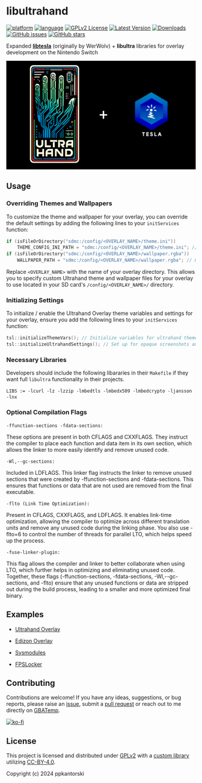 # libultrahand
[![platform](https://img.shields.io/badge/platform-Switch-898c8c?logo=C++.svg)](https://gbatemp.net/forums/nintendo-switch.283/?prefix_id=44)
[![language](https://img.shields.io/badge/language-C++-ba1632?logo=C++.svg)](https://github.com/topics/cpp)
[![GPLv2 License](https://img.shields.io/badge/license-GPLv2-189c11.svg)](https://www.gnu.org/licenses/old-licenses/gpl-2.0.en.html)
[![Latest Version](https://img.shields.io/github/v/release/ppkantorski/libultrahand?label=latest%20version&color=blue)](https://github.com/ppkantorski/libultrahand/releases/latest)
[![Downloads](https://img.shields.io/github/downloads/ppkantorski/libultrahand/total?color=6f42c1)](https://github.com/ppkantorski/libultrahand/graphs/traffic)
[![GitHub issues](https://img.shields.io/github/issues/ppkantorski/libultrahand?color=222222)](https://github.com/ppkantorski/libultrahand/issues)
[![GitHub stars](https://img.shields.io/github/stars/ppkantorski/libultrahand)](https://github.com/ppkantorski/libultrahand/stargazers)


Expanded [**libtesla**](https://github.com/WerWolv/libtesla) (originally by WerWolv) + **libultra** libraries for overlay development on the Nintendo Switch

![libultrahand Logo](.pics/libultrahand.png)

## Usage
### Overriding Themes and Wallpapers

To customize the theme and wallpaper for your overlay, you can override the default settings by adding the following lines to your `initServices` function:

```cpp
if (isFileOrDirectory("sdmc:/config/<OVERLAY_NAME>/theme.ini"))
    THEME_CONFIG_INI_PATH = "sdmc:/config/<OVERLAY_NAME>/theme.ini"; // Override theme path (optional)
if (isFileOrDirectory("sdmc:/config/<OVERLAY_NAME>/wallpaper.rgba"))
    WALLPAPER_PATH = "sdmc:/config/<OVERLAY_NAME>/wallpaper.rgba"; // Override wallpaper path (optional)
```

Replace `<OVERLAY_NAME>` with the name of your overlay directory. This allows you to specify custom Ultrahand theme and wallpaper files for your overlay to use located in your SD card's `/config/<OVERLAY_NAME>/` directory.


### Initializing Settings

To initialize / enable the Ultrahand Overlay theme variables and settings for your overlay, ensure you add the following lines to your `initServices` function:

```cpp
tsl::initializeThemeVars(); // Initialize variables for ultrahand themes
tsl::initializeUltrahandSettings(); // Set up for opaque screenshots and swipe-to-open functionality
```

### Necessary Libraries
Developers should include the following libararies in their `Makefile` if they want full `libultra` functionality in their projects.

```
LIBS := -lcurl -lz -lzzip -lmbedtls -lmbedx509 -lmbedcrypto -ljansson -lnx
```

### Optional Compilation Flags
```
-ffunction-sections -fdata-sections:
```
These options are present in both CFLAGS and CXXFLAGS. They instruct the compiler to place each function and data item in its own section, which allows the linker to more easily identify and remove unused code.

```
-Wl,--gc-sections:
```
Included in LDFLAGS. This linker flag instructs the linker to remove unused sections that were created by -ffunction-sections and -fdata-sections. This ensures that functions or data that are not used are removed from the final executable.

```
-flto (Link Time Optimization):
```
Present in CFLAGS, CXXFLAGS, and LDFLAGS. It enables link-time optimization, allowing the compiler to optimize across different translation units and remove any unused code during the linking phase. You also use -flto=6 to control the number of threads for parallel LTO, which helps speed up the process.

```
-fuse-linker-plugin:
```
This flag allows the compiler and linker to better collaborate when using LTO, which further helps in optimizing and eliminating unused code.
Together, these flags (-ffunction-sections, -fdata-sections, -Wl,--gc-sections, and -flto) ensure that any unused functions or data are stripped out during the build process, leading to a smaller and more optimized final binary.


## Examples
- [Ultrahand Overlay](https://github.com/ppkantorski/Ultrahand-Overlay)

- [Edizon Overlay](https://github.com/ppkantorski/EdiZon-Overlay)

- [Sysmodules](https://github.com/ppkantorski/ovl-sysmodules)

- [FPSLocker](https://github.com/ppkantorski/FPSLocker)

## Contributing

Contributions are welcome! If you have any ideas, suggestions, or bug reports, please raise an [issue](https://github.com/ppkantorski/libultrahand/issues/new/choose), submit a [pull request](https://github.com/ppkantorski/libultrahand/compare) or reach out to me directly on [GBATemp](https://gbatemp.net/threads/ultrahand-overlay-the-fully-craft-able-overlay-executor.633560/).

[![ko-fi](https://ko-fi.com/img/githubbutton_sm.svg)](https://ko-fi.com/X8X3VR194)

## License

This project is licensed and distributed under [GPLv2](LICENSE) with a [custom library](libultra) utilizing [CC-BY-4.0](SUB_LICENSE).

Copyright (c) 2024 ppkantorski
